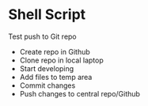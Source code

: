 # Shell Script

Test push to Git repo
* Create repo in Github
* Clone repo in local laptop
* Start developing
* Add files to temp area
* Commit changes
* Push changes to central repo/Github